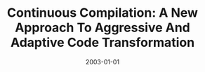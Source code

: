---
title: "Continuous Compilation: A New Approach To Aggressive And Adaptive Code Transformation"
date: 2003-01-01
venue: "17th International Parallel and Distributed Processing Symposium (IPDPS 2003), 22-26 April 2003, Nice, France, CD-ROM/Abstracts Proceedings"
paperurl: https://doi.org/10.1109/IPDPS.2003.1213375
authors: "Bruce R Childers, Jack W Davidson and Mary Lou Soffa"
awards: ""
---